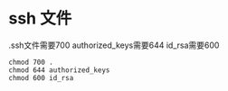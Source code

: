 # ssh 文件
.ssh文件需要700    authorized_keys需要644  id_rsa需要600
```shell
chmod 700 .
chmod 644 authorized_keys
chmod 600 id_rsa
```
